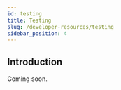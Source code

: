```yaml
---
id: testing
title: Testing
slug: /developer-resources/testing
sidebar_position: 4
---
```


## Introduction

Coming soon.
